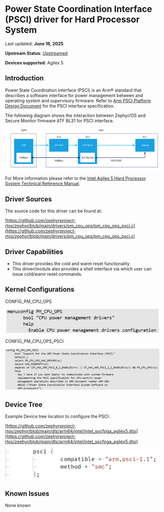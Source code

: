 # **Power State Coordination Interface (PSCI) driver for Hard Processor System**

Last updated: **June 16, 2025** 

**Upstream Status**: [Upstreamed](https://github.com/zephyrproject-rtos/zephyr/blob/main/drivers/pm_cpu_ops/pm_cpu_ops_psci.c)

**Devices supported**: Agilex 5

## **Introduction**

Power State Coordination Interface (PSCI) is an Arm&reg; standard that describes a software interface for power management between and operating system and supervisory firmware. Refer to [Arm PSCI Platform Design Document](https://developer.arm.com/documentation/den0022/latest) for the PSCI interface specification.

The following diagram shows the interaction between Zephyr/OS and Secure Monitor firmware ATF BL31 for PSCI interface.

![psci_diagram](images/psci_diagram.png)


For More information please refer to the [Intel Agilex 5 Hard Processor System Technical Reference Manual](https://www.intel.com/content/www/us/en/docs/programmable/814346).

## **Driver Sources**

The source code for this driver can be found at:

[https://github.com/zephyrproject-rtos/zephyr/blob/main/drivers/pm_cpu_ops/pm_cpu_ops_psci.c](https://github.com/zephyrproject-rtos/zephyr/blob/main/drivers/pm_cpu_ops/pm_cpu_ops_psci.c)

## **Driver Capabilities**

* This driver provides the cold and warm reset functionality.
* This driver/module also provides a shell interface via which user can issue cold/warm reset commands.


## **Kernel Configurations**

CONFIG_PM_CPU_OPS

![pm_cpu_ops_config](images/pm_cpu_ops_config.png)

CONFIG_PM_CPU_OPS_PSCI

![pm_cpu_ops_psci_config](images/pm_cpu_ops_psci_config.png)

## **Device Tree**

Example Device tree location to configure the PSCI:

[https://github.com/zephyrproject-rtos/zephyr/blob/main/dts/arm64/intel/intel_socfpga_agilex5.dtsi](https://github.com/zephyrproject-rtos/zephyr/blob/main/dts/arm64/intel/intel_socfpga_agilex5.dtsi)

![psci_device_tree](images/psci_device_tree.png)

## **Known Issues**

None known
